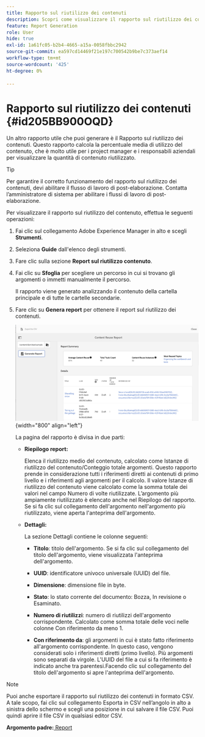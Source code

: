 ```yaml
---
title: Rapporto sul riutilizzo dei contenuti
description: Scopri come visualizzare il rapporto sul riutilizzo dei contenuti in AEM Guides. Genera il report per trovare la percentuale di riutilizzo del contenuto.
feature: Report Generation
role: User
hide: true
exl-id: 1a61fc05-b2b4-4665-a15a-0058fbbc2942
source-git-commit: ea597cd14469f21e197c700542b9be7c373aef14
workflow-type: tm+mt
source-wordcount: '425'
ht-degree: 0%

---
```


# Rapporto sul riutilizzo dei contenuti {#id205BB900OQD}

Un altro rapporto utile che puoi generare è il Rapporto sul riutilizzo dei contenuti. Questo rapporto calcola la percentuale media di utilizzo del contenuto, che è molto utile per i project manager e i responsabili aziendali per visualizzare la quantità di contenuto riutilizzato.

>[!TIP]
>
> Per garantire il corretto funzionamento del rapporto sul riutilizzo dei contenuti, devi abilitare il flusso di lavoro di post-elaborazione. Contatta l’amministratore di sistema per abilitare i flussi di lavoro di post-elaborazione.

Per visualizzare il rapporto sul riutilizzo del contenuto, effettua le seguenti operazioni:

1. Fai clic sul collegamento Adobe Experience Manager in alto e scegli **Strumenti**.

1. Seleziona **Guide** dall&#39;elenco degli strumenti.

1. Fare clic sulla sezione **Report sul riutilizzo contenuto**.

1. Fai clic su **Sfoglia** per scegliere un percorso in cui si trovano gli argomenti o immetti manualmente il percorso.

   Il rapporto viene generato analizzando il contenuto della cartella principale e di tutte le cartelle secondarie.

1. Fare clic su **Genera report** per ottenere il report sul riutilizzo dei contenuti.

   ![](images/content-reuse-uuid.png){width="800" align="left"}

   La pagina del rapporto è divisa in due parti:

   - **Riepilogo report:**

     Elenca il riutilizzo medio del contenuto, calcolato come Istanze di riutilizzo del contenuto/Conteggio totale argomenti. Questo rapporto prende in considerazione tutti i riferimenti diretti ai contenuti di primo livello e i riferimenti agli argomenti per il calcolo. Il valore Istanze di riutilizzo del contenuto viene calcolato come la somma totale dei valori nel campo Numero di volte riutilizzate. L’argomento più ampiamente riutilizzato è elencato anche nel Riepilogo del rapporto. Se si fa clic sul collegamento dell&#39;argomento nell&#39;argomento più riutilizzato, viene aperta l&#39;anteprima dell&#39;argomento.

   - **Dettagli:**

     La sezione Dettagli contiene le colonne seguenti:

      - **Titolo**: titolo dell&#39;argomento. Se si fa clic sul collegamento del titolo dell&#39;argomento, viene visualizzata l&#39;anteprima dell&#39;argomento.

      - **UUID**: identificatore univoco universale \(UUID\) del file.

      - **Dimensione**: dimensione file in byte.

      - **Stato**: lo stato corrente del documento: Bozza, In revisione o Esaminato.

      - **Numero di riutilizzi**: numero di riutilizzi dell&#39;argomento corrispondente. Calcolato come somma totale delle voci nelle colonne Con riferimento da meno 1.

      - **Con riferimento da**: gli argomenti in cui è stato fatto riferimento all&#39;argomento corrispondente. In questo caso, vengono considerati solo i riferimenti diretti \(primo livello\). Più argomenti sono separati da virgole. L&#39;UUID del file a cui si fa riferimento è indicato anche tra parentesi.Facendo clic sul collegamento del titolo dell&#39;argomento si apre l&#39;anteprima dell&#39;argomento.


>[!NOTE]
>
> Puoi anche esportare il rapporto sul riutilizzo dei contenuti in formato CSV. A tale scopo, fai clic sul collegamento Esporta in CSV nell’angolo in alto a sinistra dello schermo e scegli una posizione in cui salvare il file CSV. Puoi quindi aprire il file CSV in qualsiasi editor CSV.

**Argomento padre:**[ Report](reports-intro.md)
